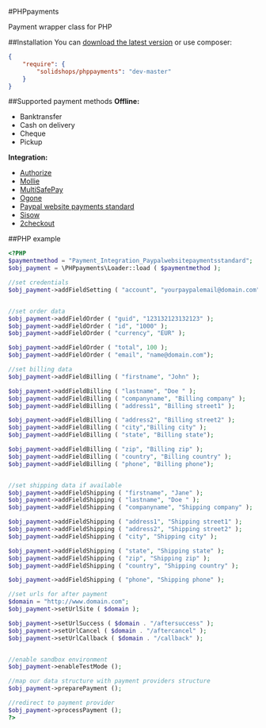 #PHPpayments


Payment wrapper class for PHP


##Installation
You can [download the latest version](http://github.com/solidshops/phppayments/zipball/master) or use composer:

```json
{
	"require": {
		"solidshops/phppayments": "dev-master"
	}
}
```

##Supported payment methods
**Offline:**

* Banktransfer
* Cash on delivery
* Cheque
* Pickup

**Integration:**

* [Authorize](http://www.authorize.net/)
* [Mollie](https://www.mollie.nl/)
* [MultiSafePay](https://www.multisafepay.com/)
* [Ogone](http://www.ogone.com/)
* [Paypal website payments standard](https://www.paypal.com)
* [Sisow](https://www.sisow.nl/)
* [2checkout](https://www.2checkout.com/)

##PHP example

```php
<?PHP 
$paymentmethod = "Payment_Integration_Paypalwebsitepaymentsstandard";
$obj_payment = \PHPpayments\Loader::load ( $paymentmethod );

//set credentials
$obj_payment->addFieldSetting ( "account", "yourpaypalemail@domain.com" );


//set order data
$obj_payment->addFieldOrder ( "guid", "123132123132123" );
$obj_payment->addFieldOrder ( "id", "1000" );
$obj_payment->addFieldOrder ( "currency", "EUR" );

$obj_payment->addFieldOrder ( "total", 100 );
$obj_payment->addFieldOrder ( "email", "name@domain.com");

//set billing data
$obj_payment->addFieldBilling ( "firstname", "John" );

$obj_payment->addFieldBilling ( "lastname", "Doe " );
$obj_payment->addFieldBilling ( "companyname", "Billing company" );
$obj_payment->addFieldBilling ( "address1", "Billing street1" );

$obj_payment->addFieldBilling ( "address2", "Billing street2" );
$obj_payment->addFieldBilling ( "city","Billing city" );
$obj_payment->addFieldBilling ( "state", "Billing state");

$obj_payment->addFieldBilling ( "zip", "Billing zip" );
$obj_payment->addFieldBilling ( "country", "Billing country" );
$obj_payment->addFieldBilling ( "phone", "Billing phone");


//set shipping data if available
$obj_payment->addFieldShipping ( "firstname", "Jane" );
$obj_payment->addFieldShipping ( "lastname", "Doe " );
$obj_payment->addFieldShipping ( "companyname", "Shipping company" );

$obj_payment->addFieldShipping ( "address1", "Shipping street1" );
$obj_payment->addFieldShipping ( "address2", "Shipping street2" );
$obj_payment->addFieldShipping ( "city", "Shipping city" );

$obj_payment->addFieldShipping ( "state", "Shipping state" );
$obj_payment->addFieldShipping ( "zip", "Shipping zip" );
$obj_payment->addFieldShipping ( "country", "Shipping country" );

$obj_payment->addFieldShipping ( "phone", "Shipping phone" );

//set urls for after payment
$domain = "http://www.domain.com";
$obj_payment->setUrlSite ( $domain );

$obj_payment->setUrlSuccess ( $domain . "/aftersuccess" );
$obj_payment->setUrlCancel ( $domain . "/aftercancel" );
$obj_payment->setUrlCallback ( $domain . "/callback" );


//enable sandbox environment
$obj_payment->enableTestMode ();

//map our data structure with payment providers structure
$obj_payment->preparePayment ();

//redirect to payment provider
$obj_payment->processPayment ();
?>

```